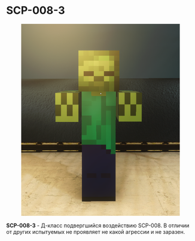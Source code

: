 # SCP-008-3

<figure><img src="../../.gitbook/assets/imag232e.png" alt=""><figcaption></figcaption></figure>

**SCP-008-3** - Д-класс подвергшийся воздействию SCP-008. В отличии от других испытуемых не проявляет не какой агрессии и не заразен.
